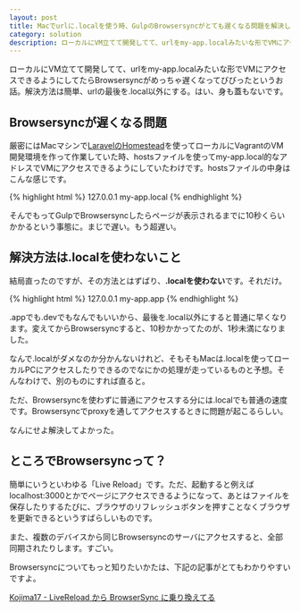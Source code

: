 ```yaml
---
layout: post
title: Macでurlに.localを使う時、GulpのBrowsersyncがとても遅くなる問題を解決しよう
category: solution
description: ローカルにVM立てて開発してて、urlをmy-app.localみたいな形でVMにアクセスできるようにしてたらBrowsersyncがめっちゃ遅くなってびびったというお話。解決方法は簡単、urlの最後を.local以外にする。はい、身も蓋もないです。
---
```

ローカルにVM立てて開発してて、urlをmy-app.localみたいな形でVMにアクセスできるようにしてたらBrowsersyncがめっちゃ遅くなってびびったというお話。解決方法は簡単、urlの最後を.local以外にする。はい、身も蓋もないです。

## Browsersyncが遅くなる問題

厳密にはMacマシンで[LaravelのHomestead](http://laravel.com/docs/4.2/homestead)を使ってローカルにVagrantのVM開発環境を作って作業していた時、hostsファイルを使ってmy-app.local的なアドレスでVMにアクセスできるようにしていたわけです。hostsファイルの中身はこんな感じです。

{% highlight html %}
127.0.0.1 my-app.local
{% endhighlight %}

そんでもってGulpでBrowsersyncしたらページが表示されるまでに10秒くらいかかるという事態に。まじで遅い。もう超遅い。

## 解決方法は.localを使わないこと

結局直ったのですが、その方法とはずばり、**.localを使わない**です。それだけ。

{% highlight html %}
127.0.0.1 my-app.app
{% endhighlight %}

.appでも.devでもなんでもいいから、最後を.local以外にすると普通に早くなります。変えてからBrowsersyncすると、10秒かかってたのが、1秒未満になりました。

なんで.localがダメなのか分かんないけれど、そもそもMacは.localを使ってローカルPCにアクセスしたりできるのでなにかの処理が走っているものと予想。そんなわけで、別のものにすれば直ると。

ただ、Browsersyncを使わずに普通にアクセスする分には.localでも普通の速度です。Browsersyncでproxyを通してアクセスするときに問題が起こるらしい。

なんにせよ解決してよかった。

## ところでBrowsersyncって？

簡単にいうといわゆる「Live Reload」です。ただ、起動すると例えばlocalhost:3000とかでページにアクセスできるようになって、あとはファイルを保存したりするたびに、ブラウザのリフレッシュボタンを押すことなくブラウザを更新できるというすばらしいものです。

また、複数のデバイスから同じBrowsersyncのサーバにアクセスすると、全部同期されたりします。すごい。

Browsersyncについてもっと知りたいかたは、下記の記事がとてもわかりやすいですよ。

[Kojima17 - LiveReload から BrowserSync に乗り換えてる](http://kojika17.com/2014/06/browser-sync.html)
